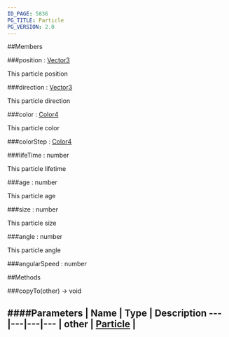 ```yaml
---
ID_PAGE: 5836
PG_TITLE: Particle
PG_VERSION: 2.0
---
```




##Members

###position : [Vector3](page.php?p=5808)



This particle position


###direction : [Vector3](page.php?p=5808)



This particle direction


###color : [Color4](page.php?p=5806)



This particle color


###colorStep : [Color4](page.php?p=5806)




###lifeTime : number



This particle lifetime


###age : number



This particle age


###size : number



This particle size


###angle : number



This particle angle


###angularSpeed : number




##Methods

###copyTo(other) &rarr; void

####Parameters
 | Name | Type | Description
---|---|---|---
 | other | [Particle](page.php?p=5836) | 
---
